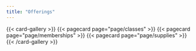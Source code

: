 ```yaml
---
title: "Offerings"
---
```


{{< card-gallery >}}
    {{< pagecard page="page/classes" >}}
    {{< pagecard page="page/memberships" >}}
    {{< pagecard page="page/supplies" >}}
{{< /card-gallery >}}